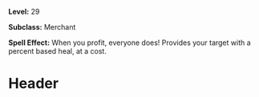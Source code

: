 <!-- TITLE: Skill: Economic Recovery -->
<!-- SUBTITLE:  -->

**Level:** 29

**Subclass:** Merchant

**Spell Effect:** When you profit, everyone does! Provides your target with a percent based heal, at a cost.

# Header
